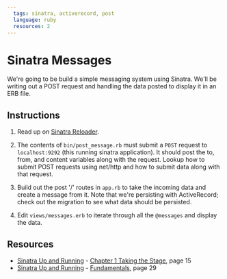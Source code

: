 ```yaml
---
  tags: sinatra, activerecord, post
  language: ruby
  resources: 2
---
```


# Sinatra Messages

We're going to be build a simple messaging system using Sinatra. We'll be writing out a POST request and handling the data posted to display it in an ERB file.

## Instructions

1. Read up on  [Sinatra Reloader](http://www.sinatrarb.com/contrib/reloader.html).

2. The contents of `bin/post_message.rb` must submit a `POST` request to `localhost:9292` (this running sinatra application). It should post the to, from, and content variables along with the request. Lookup how to submit POST requests using net/http and how to submit data along with that request.

3. Build out the post '/' routes in `app.rb` to take the incoming data and create a message from it. Note that we're persisting with ActiveRecord; check out the migration to see what data should be persisted.

4. Edit `views/messages.erb` to iterate through all the `@messages` and display the data.

## Resources

* [Sinatra Up and Running](http://books.flatironschool.com/books/101) - [Chapter 1 Taking the Stage](http://books.flatironschool.com/books/101), page 15
* [Sinatra Up and Running](http://books.flatironschool.com/books/101) - [Fundamentals](http://books.flatironschool.com/books/101), page 29
